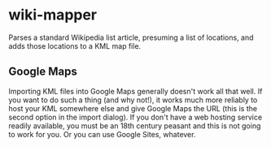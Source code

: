 wiki-mapper
===========

Parses a standard Wikipedia list article, presuming a list of locations, and adds those locations to a KML map file.

Google Maps
-----------

Importing KML files into Google Maps generally doesn't work all that well. 
If you want to do such a thing (and why not!), it works much more reliably
to host your KML somewhere else and give Google Maps the URL (this is the
second option in the import dialog). If you don't have a web hosting
service readily available, you must be an 18th century peasant and this is
not going to work for you. Or you can use Google Sites, whatever.
